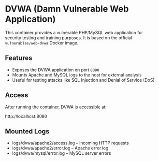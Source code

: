 # DVWA (Damn Vulnerable Web Application)

This container provides a vulnerable PHP/MySQL web application for security testing and training purposes. It is based on the official `vulnerables/web-dvwa` Docker image.

## Features

- Exposes the DVWA application on port `8080`
- Mounts Apache and MySQL logs to the host for external analysis
- Useful for testing attacks like SQL Injection and Denial of Service (DoS)

## Access

After running the container, DVWA is accessible at:

http://localhost:8080

## Mounted Logs

- logs/dvwa/apache2/access.log – incoming HTTP requests
- logs/dvwa/apache2/error.log – Apache error log
- logs/dvwa/mysql/error.log – MySQL server errors
